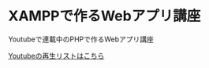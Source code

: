 # XAMPPで作るWebアプリ講座

Youtubeで連載中のPHPで作るWebアプリ講座

[Youtubeの再生リストはこちら](https://www.youtube.com/playlist?list=PL3PnJ18ZwZndiuF1IsXdk0WdMWiW0kgKr)